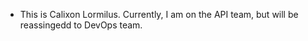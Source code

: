 - This is Calixon Lormilus. Currently, I am on the API team, but will be reassingedd to DevOps team.